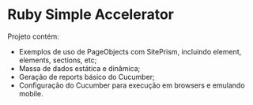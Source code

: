 # Ruby Simple Accelerator

Projeto contém:
- Exemplos de uso de PageObjects com SitePrism, incluindo element, elements, sections, etc;
- Massa de dados estática e dinâmica;
- Geração de reports básico do Cucumber;
- Configuração do Cucumber para execução em browsers e emulando mobile.

